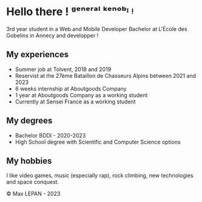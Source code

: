 # Hello there ! ᵍᵉⁿᵉʳᵃˡ ᵏᵉⁿᵒᵇᶦ ᵎ

3rd year student in a Web and Mobile Developer Bachelor at L'École des Gobelins in Annecy and developper !

## My experiences

- Summer job at Tolvent, 2018 and 2019
- Reservist at the 27ème Bataillon de Chasseurs Alpins between 2021 and 2023
- 6 weeks internship at Aboutgoods Company
- 1 year at Aboutgoods Company as a working student
- Currently at Sensei France as a working student

## My degrees

- Bachelor BDDI - 2020-2023
- High School degree with Scientific and Computer Science options

## My hobbies

I like video games, music (especially rap), rock climbing, new technologies and space conquest.

© Max LEPAN - 2023
